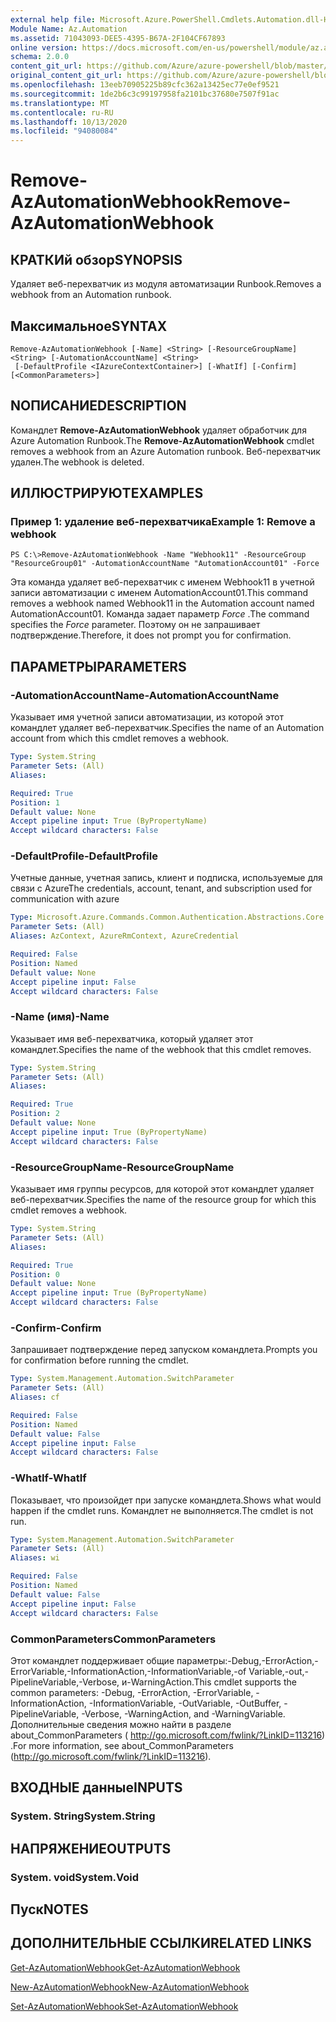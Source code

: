 ```yaml
---
external help file: Microsoft.Azure.PowerShell.Cmdlets.Automation.dll-Help.xml
Module Name: Az.Automation
ms.assetid: 71043093-DEE5-4395-B67A-2F104CF67893
online version: https://docs.microsoft.com/en-us/powershell/module/az.automation/remove-azautomationwebhook
schema: 2.0.0
content_git_url: https://github.com/Azure/azure-powershell/blob/master/src/Automation/Automation/help/Remove-AzAutomationWebhook.md
original_content_git_url: https://github.com/Azure/azure-powershell/blob/master/src/Automation/Automation/help/Remove-AzAutomationWebhook.md
ms.openlocfilehash: 13eeb70905225b89cfc362a13425ec77e0ef9521
ms.sourcegitcommit: 1de2b6c3c99197958fa2101bc37680e7507f91ac
ms.translationtype: MT
ms.contentlocale: ru-RU
ms.lasthandoff: 10/13/2020
ms.locfileid: "94080084"
---
```

# <span data-ttu-id="eee6b-101">Remove-AzAutomationWebhook</span><span class="sxs-lookup"><span data-stu-id="eee6b-101">Remove-AzAutomationWebhook</span></span>

## <span data-ttu-id="eee6b-102">КРАТКИй обзор</span><span class="sxs-lookup"><span data-stu-id="eee6b-102">SYNOPSIS</span></span>
<span data-ttu-id="eee6b-103">Удаляет веб-перехватчик из модуля автоматизации Runbook.</span><span class="sxs-lookup"><span data-stu-id="eee6b-103">Removes a webhook from an Automation runbook.</span></span>

## <span data-ttu-id="eee6b-104">Максимальное</span><span class="sxs-lookup"><span data-stu-id="eee6b-104">SYNTAX</span></span>

```
Remove-AzAutomationWebhook [-Name] <String> [-ResourceGroupName] <String> [-AutomationAccountName] <String>
 [-DefaultProfile <IAzureContextContainer>] [-WhatIf] [-Confirm] [<CommonParameters>]
```

## <span data-ttu-id="eee6b-105">NОПИСАНИЕ</span><span class="sxs-lookup"><span data-stu-id="eee6b-105">DESCRIPTION</span></span>
<span data-ttu-id="eee6b-106">Командлет **Remove-AzAutomationWebhook** удаляет обработчик для Azure Automation Runbook.</span><span class="sxs-lookup"><span data-stu-id="eee6b-106">The **Remove-AzAutomationWebhook** cmdlet removes a webhook from an Azure Automation runbook.</span></span>
<span data-ttu-id="eee6b-107">Веб-перехватчик удален.</span><span class="sxs-lookup"><span data-stu-id="eee6b-107">The webhook is deleted.</span></span>

## <span data-ttu-id="eee6b-108">ИЛЛЮСТРИРУЮТ</span><span class="sxs-lookup"><span data-stu-id="eee6b-108">EXAMPLES</span></span>

### <span data-ttu-id="eee6b-109">Пример 1: удаление веб-перехватчика</span><span class="sxs-lookup"><span data-stu-id="eee6b-109">Example 1: Remove a webhook</span></span>
```
PS C:\>Remove-AzAutomationWebhook -Name "Webhook11" -ResourceGroup "ResourceGroup01" -AutomationAccountName "AutomationAccount01" -Force
```

<span data-ttu-id="eee6b-110">Эта команда удаляет веб-перехватчик с именем Webhook11 в учетной записи автоматизации с именем AutomationAccount01.</span><span class="sxs-lookup"><span data-stu-id="eee6b-110">This command removes a webhook named Webhook11 in the Automation account named AutomationAccount01.</span></span>
<span data-ttu-id="eee6b-111">Команда задает параметр *Force* .</span><span class="sxs-lookup"><span data-stu-id="eee6b-111">The command specifies the *Force* parameter.</span></span>
<span data-ttu-id="eee6b-112">Поэтому он не запрашивает подтверждение.</span><span class="sxs-lookup"><span data-stu-id="eee6b-112">Therefore, it does not prompt you for confirmation.</span></span>

## <span data-ttu-id="eee6b-113">ПАРАМЕТРЫ</span><span class="sxs-lookup"><span data-stu-id="eee6b-113">PARAMETERS</span></span>

### <span data-ttu-id="eee6b-114">-AutomationAccountName</span><span class="sxs-lookup"><span data-stu-id="eee6b-114">-AutomationAccountName</span></span>
<span data-ttu-id="eee6b-115">Указывает имя учетной записи автоматизации, из которой этот командлет удаляет веб-перехватчик.</span><span class="sxs-lookup"><span data-stu-id="eee6b-115">Specifies the name of an Automation account from which this cmdlet removes a webhook.</span></span>

```yaml
Type: System.String
Parameter Sets: (All)
Aliases:

Required: True
Position: 1
Default value: None
Accept pipeline input: True (ByPropertyName)
Accept wildcard characters: False
```

### <span data-ttu-id="eee6b-116">-DefaultProfile</span><span class="sxs-lookup"><span data-stu-id="eee6b-116">-DefaultProfile</span></span>
<span data-ttu-id="eee6b-117">Учетные данные, учетная запись, клиент и подписка, используемые для связи с Azure</span><span class="sxs-lookup"><span data-stu-id="eee6b-117">The credentials, account, tenant, and subscription used for communication with azure</span></span>

```yaml
Type: Microsoft.Azure.Commands.Common.Authentication.Abstractions.Core.IAzureContextContainer
Parameter Sets: (All)
Aliases: AzContext, AzureRmContext, AzureCredential

Required: False
Position: Named
Default value: None
Accept pipeline input: False
Accept wildcard characters: False
```

### <span data-ttu-id="eee6b-118">-Name (имя)</span><span class="sxs-lookup"><span data-stu-id="eee6b-118">-Name</span></span>
<span data-ttu-id="eee6b-119">Указывает имя веб-перехватчика, который удаляет этот командлет.</span><span class="sxs-lookup"><span data-stu-id="eee6b-119">Specifies the name of the webhook that this cmdlet removes.</span></span>

```yaml
Type: System.String
Parameter Sets: (All)
Aliases:

Required: True
Position: 2
Default value: None
Accept pipeline input: True (ByPropertyName)
Accept wildcard characters: False
```

### <span data-ttu-id="eee6b-120">-ResourceGroupName</span><span class="sxs-lookup"><span data-stu-id="eee6b-120">-ResourceGroupName</span></span>
<span data-ttu-id="eee6b-121">Указывает имя группы ресурсов, для которой этот командлет удаляет веб-перехватчик.</span><span class="sxs-lookup"><span data-stu-id="eee6b-121">Specifies the name of the resource group for which this cmdlet removes a webhook.</span></span>

```yaml
Type: System.String
Parameter Sets: (All)
Aliases:

Required: True
Position: 0
Default value: None
Accept pipeline input: True (ByPropertyName)
Accept wildcard characters: False
```

### <span data-ttu-id="eee6b-122">-Confirm</span><span class="sxs-lookup"><span data-stu-id="eee6b-122">-Confirm</span></span>
<span data-ttu-id="eee6b-123">Запрашивает подтверждение перед запуском командлета.</span><span class="sxs-lookup"><span data-stu-id="eee6b-123">Prompts you for confirmation before running the cmdlet.</span></span>

```yaml
Type: System.Management.Automation.SwitchParameter
Parameter Sets: (All)
Aliases: cf

Required: False
Position: Named
Default value: False
Accept pipeline input: False
Accept wildcard characters: False
```

### <span data-ttu-id="eee6b-124">-WhatIf</span><span class="sxs-lookup"><span data-stu-id="eee6b-124">-WhatIf</span></span>
<span data-ttu-id="eee6b-125">Показывает, что произойдет при запуске командлета.</span><span class="sxs-lookup"><span data-stu-id="eee6b-125">Shows what would happen if the cmdlet runs.</span></span>
<span data-ttu-id="eee6b-126">Командлет не выполняется.</span><span class="sxs-lookup"><span data-stu-id="eee6b-126">The cmdlet is not run.</span></span>

```yaml
Type: System.Management.Automation.SwitchParameter
Parameter Sets: (All)
Aliases: wi

Required: False
Position: Named
Default value: False
Accept pipeline input: False
Accept wildcard characters: False
```

### <span data-ttu-id="eee6b-127">CommonParameters</span><span class="sxs-lookup"><span data-stu-id="eee6b-127">CommonParameters</span></span>
<span data-ttu-id="eee6b-128">Этот командлет поддерживает общие параметры:-Debug,-ErrorAction,-ErrorVariable,-InformationAction,-InformationVariable,-of Variable,-out,-PipelineVariable,-Verbose, и-WarningAction.</span><span class="sxs-lookup"><span data-stu-id="eee6b-128">This cmdlet supports the common parameters: -Debug, -ErrorAction, -ErrorVariable, -InformationAction, -InformationVariable, -OutVariable, -OutBuffer, -PipelineVariable, -Verbose, -WarningAction, and -WarningVariable.</span></span> <span data-ttu-id="eee6b-129">Дополнительные сведения можно найти в разделе about_CommonParameters ( http://go.microsoft.com/fwlink/?LinkID=113216) .</span><span class="sxs-lookup"><span data-stu-id="eee6b-129">For more information, see about_CommonParameters (http://go.microsoft.com/fwlink/?LinkID=113216).</span></span>

## <span data-ttu-id="eee6b-130">ВХОДНЫЕ данные</span><span class="sxs-lookup"><span data-stu-id="eee6b-130">INPUTS</span></span>

### <span data-ttu-id="eee6b-131">System. String</span><span class="sxs-lookup"><span data-stu-id="eee6b-131">System.String</span></span>

## <span data-ttu-id="eee6b-132">НАПРЯЖЕНИЕ</span><span class="sxs-lookup"><span data-stu-id="eee6b-132">OUTPUTS</span></span>

### <span data-ttu-id="eee6b-133">System. void</span><span class="sxs-lookup"><span data-stu-id="eee6b-133">System.Void</span></span>

## <span data-ttu-id="eee6b-134">Пуск</span><span class="sxs-lookup"><span data-stu-id="eee6b-134">NOTES</span></span>

## <span data-ttu-id="eee6b-135">ДОПОЛНИТЕЛЬНЫЕ ССЫЛКИ</span><span class="sxs-lookup"><span data-stu-id="eee6b-135">RELATED LINKS</span></span>

[<span data-ttu-id="eee6b-136">Get-AzAutomationWebhook</span><span class="sxs-lookup"><span data-stu-id="eee6b-136">Get-AzAutomationWebhook</span></span>](./Get-AzAutomationWebhook.md)

[<span data-ttu-id="eee6b-137">New-AzAutomationWebhook</span><span class="sxs-lookup"><span data-stu-id="eee6b-137">New-AzAutomationWebhook</span></span>](./New-AzAutomationWebhook.md)

[<span data-ttu-id="eee6b-138">Set-AzAutomationWebhook</span><span class="sxs-lookup"><span data-stu-id="eee6b-138">Set-AzAutomationWebhook</span></span>](./Set-AzAutomationWebhook.md)


